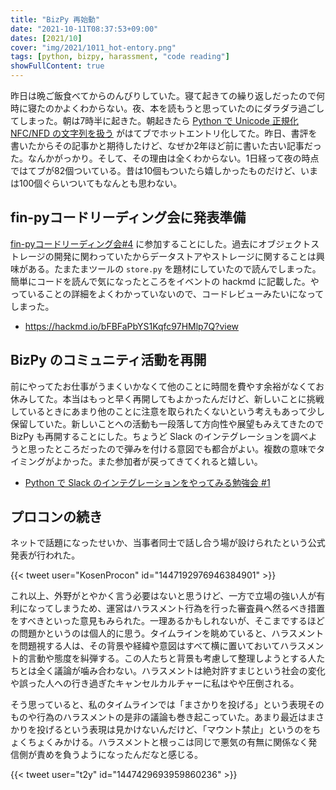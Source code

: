 ```yaml
---
title: "BizPy 再始動"
date: "2021-10-11T08:37:53+09:00"
dates: [2021/10]
cover: "img/2021/1011_hot-entory.png"
tags: [python, bizpy, harassment, "code reading"]
showFullContent: true
---
```


昨日は晩ご飯食べてからのんびりしていた。寝て起きての繰り返しだったので何時に寝たのかよくわからない。夜、本を読もうと思っていたのにダラダラ過ごしてしまった。朝は7時半に起きた。朝起きたら [Python で Unicode 正規化 NFC/NFD の文字列を扱う](https://t2y.hatenablog.jp/entry/2019/06/29/150125) がはてブでホットエントリ化してた。昨日、書評を書いたからその記事かと期待したけど、なぜか2年ほど前に書いた古い記事だった。なんかがっかり。そして、その理由は全くわからない。1日経って夜の時点ではてブが82個ついている。昔は10個もついたら嬉しかったものだけど、いまは100個ぐらいついてもなんとも思わない。

## fin-pyコードリーディング会に発表準備

[fin-pyコードリーディング会#4](https://fin-py.connpass.com/event/226933/) に参加することにした。過去にオブジェクトストレージの開発に関わっていたからデータストアやストレージに関することは興味がある。たまたまツールの `store.py` を題材にしていたので読んでしまった。簡単にコードを読んで気になったところをイベントの hackmd に記載した。やっていることの詳細をよくわかっていないので、コードレビューみたいになってしまった。

* https://hackmd.io/bFBFaPbYS1Kqfc97HMlp7Q?view

## BizPy のコミュニティ活動を再開

前にやってたお仕事がうまくいかなくて他のことに時間を費やす余裕がなくてお休みしてた。本当はもっと早く再開してもよかったんだけど、新しいことに挑戦しているときにあまり他のことに注意を取られたくないという考えもあって少し保留していた。新しいことへの活動も一段落して方向性や展望もみえてきたので BizPy も再開することにした。ちょうど Slack のインテグレーションを調べようと思ったところだったので弾みを付ける意図でも都合がよい。複数の意味でタイミングがよかった。また参加者が戻ってきてくれると嬉しい。

* [Python で Slack のインテグレーションをやってみる勉強会 #1](https://bizpy.connpass.com/event/198717/)

## プロコンの続き

ネットで話題になったせいか、当事者同士で話し合う場が設けられたという公式発表が行われた。

{{< tweet user="KosenProcon" id="1447192976946384901" >}}

これ以上、外野がとやかく言う必要はないと思うけど、一方で立場の強い人が有利になってしまうため、運営はハラスメント行為を行った審査員へ然るべき措置をすべきといった意見もみられた。一理あるかもしれないが、そこまでするほどの問題かというのは個人的に思う。タイムラインを眺めていると、ハラスメントを問題視する人は、その背景や経緯や意図はすべて横に置いておいてハラスメント的言動や態度を糾弾する。この人たちと背景も考慮して整理しようとする人たちとは全く議論が噛み合わない。ハラスメントは絶対許すまじという社会の変化や誤った人への行き過ぎたキャンセルカルチャーに私はやや圧倒される。

そう思っていると、私のタイムラインでは「まさかりを投げる」という表現そのものや行為のハラスメントの是非の議論も巻き起こっていた。あまり最近はまさかりを投げるという表現は見かけないんだけど、「マウント禁止」というのをちょくちょくみかける。ハラスメントと根っこは同じで悪気の有無に関係なく発信側が責めを負うようになったんだなと感じる。

{{< tweet user="t2y" id="1447429693959860236" >}}
